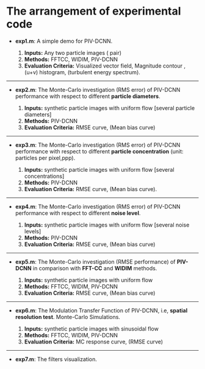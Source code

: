 # The arrangement of experimental code

- **exp1.m**: A simple demo for PIV-DCNN.

	 1. **Inputs:**   Any two particle images ( pair)
	 2. **Methods:**  FFTCC, WIDIM, PIV-DCNN
	 3. **Evaluation Criteria:** Visualized vector field, Magnitude contour , (u+v) histogram,  (turbulent energy spectrum).

----
- **exp2.m**: The Monte-Carlo    investigation (RMS error) of PIV-DCNN  performance with respect to different **particle diameters**. 

	 1. **Inputs:** synthetic particle images with uniform flow [several particle diameters]
	 2. **Methods:** PIV-DCNN
	 3. **Evaluation Criteria:** RMSE curve, (Mean bias curve)

----

- **exp3.m**: The Monte-Carlo    investigation (RMS error) of PIV-DCNN  performance with respect to different **particle concentration** (unit: particles per pixel,ppp).

	 1. **Inputs:** synthetic particle images with uniform flow  [several concentrations]
	 2. **Methods:** PIV-DCNN
	 3. **Evaluation Criteria:** RMSE curve, (Mean bias curve).

----

- **exp4.m**: The Monte-Carlo    investigation (RMS error) of PIV-DCNN  performance with respect to different **noise level**. 

	 1. **Inputs:** synthetic particle images with uniform flow [several noise levels]
	 2. **Methods:** PIV-DCNN
	 3. **Evaluation Criteria:** RMSE curve, (Mean bias curve)

----

- **exp5.m**: The Monte-Carlo    investigation (RMSE performance) of **PIV-DCNN** in comparison with **FFT-CC** and **WIDIM** methods. 

	1. **Inputs:** synthetic particle images with uniform flow
	2. **Methods:** FFTCC, WIDIM, PIV-DCNN
	3. **Evaluation Criteria:** RMSE curve, (Mean bias curve)

----

- **exp6.m**: The Modulation Transfer Function of PIV-DCNN, i.e, **spatial resolution test**.  Monte-Carlo  Simulations.

	 1. **Inputs:** synthetic particle images with sinusoidal flow 
	 2. **Methods:** FFTCC, WIDIM, PIV-DCNN
	3. **Evaluation Criteria:** MC response curve, (RMSE curve)

----

- **exp7.m**: The filters visualization.  

 



 

